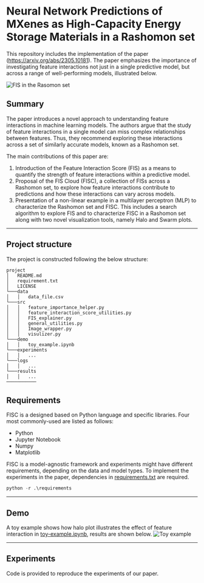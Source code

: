 # Neural Network Predictions of MXenes as High-Capacity Energy Storage Materials in a Rashomon set


This repository includes the implementation of the paper (https://arxiv.org/abs/2305.10181). The paper emphasizes the importance of investigating feature interactions not just in a single predictive model, but across a range of well-performing models, illustrated below.

![FIS in the Rasomon set](./data/FIn_Rset.png)

## Summary

The paper introduces a novel approach to understanding feature interactions in machine learning models. The authors argue that the study of feature interactions in a single model can miss complex relationships between features. Thus, they recommend exploring these interactions across a set of similarly accurate models, known as a Rashomon set.

The main contributions of this paper are:

1. Introduction of the Feature Interaction Score (FIS) as a means to quantify the strength of feature interactions within a predictive model.
2. Proposal of the FIS Cloud (FISC), a collection of FISs across a Rashomon set, to explore how feature interactions contribute to predictions and how these interactions can vary across models.
3. Presentation of a non-linear example in a multilayer perceptron (MLP) to characterize the Rashomon set and FISC. This includes a search algorithm to explore FIS and to characterize FISC in a Rashomon set along with two novel visualization tools, namely Halo and Swarm plots.

----

## Project structure
The project is constructed following the below structure:
```
project
│   README.md
│   requirement.txt    
│   LICENSE
└───data
│   │   data_file.csv
└───src
│   │   feature_importance_helper.py
│   │   feature_interaction_score_utilities.py
│   │   FIS_explainer.py
│   │   general_utilities.py
│   │   Image_wrapper.py
│   │   visulizer.py
└───demo
│   │   toy_example.ipynb
└───experiments
│   │   ...
└───logs
│   │   ...
└───results
│   │   ...
───────────
```

## Requirements
FISC is a designed based on Python language and specific libraries. Four most commonly-used are listed as follows:

* Python
* Jupyter Notebook
* Numpy
* Matplotlib

FISC is a model-agnostic framework and experiments might have different requirements, depending on the data and model
types. To implement the experiments in the paper, dependencies in [requirements.txt](.\requirements.txt) are required.

```python
python -r .\requirements
```

----

## Demo

A toy example shows how halo plot illustrates the effect of feature interaction 
in [toy-example.ipynb](.\demo\toy_example.ipynb), results are shown below.
![Toy example](./demo/x1x2_simple.png)

----

## Experiments

Code is provided to reproduce the experiments of our paper.
